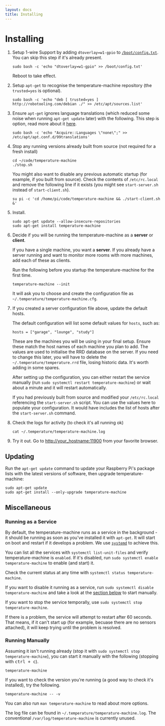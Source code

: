 ```yaml
---
layout: docs
title: Installing
---
```


# Installing

1. Setup 1-wire Support by adding `dtoverlay=w1-gpio` to [`/boot/config.txt`](https://www.raspberrypi.org/documentation/configuration/config-txt/README.md). <span class="bg-danger">You can skip this step if it's already present.</span>
    
    ```
    sudo bash -c 'echo "dtoverlay=w1-gpio" >> /boot/config.txt'
    ```
    
    Reboot to take effect.

1. Setup `apt-get` to recognise the temperature-machine repository (the `trusted=yes` is optional).
    ```
    sudo bash -c 'echo "deb [ trusted=yes ] http://robotooling.com/debian ./" >> /etc/apt/sources.list'
    ```
1. Ensure `apt-get` ignores language translations (which reduced some noise when running `apt-get update` later) with the following. This step is option, read more about it [here](https://github.com/tobyweston/temperature-machine/issues/92#issuecomment-526227293).
    ```
    sudo bash -c 'echo "Acquire::Languages \"none\";" >> /etc/apt/apt.conf.d/99translations'
    ```
1. Stop any running versions already built from source (not required for a fresh install)

    ```
    cd ~/code/temperature-machine   
    ./stop.sh
    ```

    You might also want to disable any previous automatic startup (for example, if you built from source). Check the contents of `/etc/rc.local` and remove the following line if it exists (you might see `start-server.sh` instead of `start-client.sh`).
    
    ```
    su pi -c 'cd /home/pi/code/temperature-machine && ./start-client.sh &'
    ```

1. Install. 
    ```
    sudo apt-get update --allow-insecure-repositories
    sudo apt-get install temperature-machine
    ```

1. Decide if you will be running the temperature-machine as a **server** or **client**.

    If you have a single machine, you want a **server**. If you already have a server running and want to monitor more rooms with more machines, add each of these as clients.

    Run the following before you startup the temperature-machine for the first time.
    
    ```
    temperature-machine --init
    ```
    
    It will ask you to choose and create the configuration file as `~/.temperature/temperature-machine.cfg`.

1. If you created a server configuration file above, update the default hosts.

    The default configuration will list some default values for `hosts`, such as:

    ```
    hosts = ["garage", "lounge", "study"]
    ```

    These are the machines you will be using in your final setup. <span class="bg-warning">Ensure these match the host names of each machine you plan to add</span>. The values are used to initialise the RRD database on the server. If you need to change this later, you will have to delete the `~/.temperature/temperature.rrd` file, losing historic data. It's worth adding in some spares.

    <p class="bg-warning">
    After setting up the configuration, you can either restart the service manually (run <code>sudo systemctl restart temperature-machine</code>) or wait about a minute and it will restart automatically.
    </p>
    
    If you had previously built from source and modified your `/etc/rc.local` referencing the `start-server.sh` script. You can use the values here to populate your configuration. It would have includes the list of hosts after the `start-server.sh` command. 

1. Check the logs for activity (to check it's all running ok)

    ```
    cat ~/.temperature/temperature-machine.log
    ```

1. Try it out. Go to [http://your_hostname:11900]() from your favorite browser.


## Updating

Run the `apt-get update` command to update your Raspberry Pi's package lists with the latest versions of software, then upgrade temperature-machine:

    sudo apt-get update
    sudo apt-get install --only-upgrade temperature-machine
    
    

## Miscellaneous

### Running as a Service

By default, the temperature-machine runs as a service in the background - it should be running as soon as you've installed it with `apt-get`. It will start on boot and restart if it develops a problem. We use [`systemd`](https://en.wikipedia.org/wiki/Systemd) to achieve this. 

You can list all the services with `systemctl list-unit-files` and verify temperature-machine is `enabled`. If it's disabled, run `sudo systemctl enable temperature-machine` to enable (and start) it.

Check the current status at any time with `systemctl status temperature-machine`.

If you want to disable it running as a service, run `sudo systemctl disable temperature-machine` and take a look at the [section below](#running-manually) to start manually.

If you want to stop the service temporally, use `sudo systemctl stop temperature-machine`.

<p class="bg-warning">
If there is a problem, the service will attempt to restart after 60 seconds. That means, if it can't start up (for example, becuase there are no sensors attached), it will keep trying until the problem is resolved.
</p>


### Running Manually

Assuming it isn't running already (stop it with `sudo systemctl stop temperature-machine`), you can start it manually with the following (stopping with <kbd>ctrl + c</kbd>).

    temperature-machine
    
If you want to check the version you're running (a good way to check it's installed), try the following.

    temperature-machine -- -v
    
You can also run `man temperature-machine` to read about more options.

<p class="bg-warning">
The log file can be found in <code>~/.temperature/temperature-machine.log</code>. The conventional <code>/var/log/temperature-machine</code> is currently unused.
</p>


